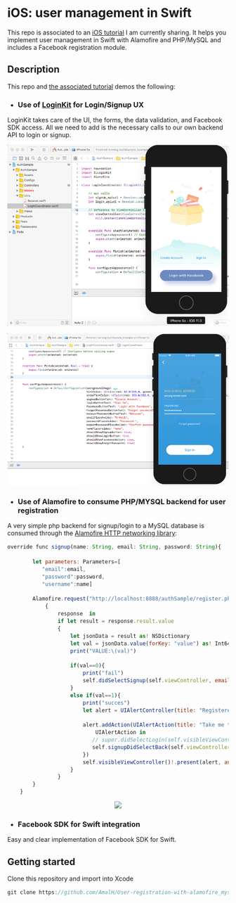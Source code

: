 # iOS: user management in Swift 

This repo is associated to an [iOS tutorial](https://pragmatictheories.tech/ios-user-registration-with-php-mysql-and-loginkit-ui) I am currently sharing.
It helps you implement user management in Swift with Alamofire and PHP/MySQL and includes a Facebook registration module.

## Description

This repo and [the associated tutorial](https://pragmatictheories.tech/ios-user-registration-with-php-mysql-and-loginkit-ui
) demos the following:

* ### Use of [LoginKit](https://github.com/IcaliaLabs/LoginKit) for Login/Signup UX
LoginKit takes care of the UI, the forms, the data validation, and Facebook SDK access. All we need to add is the necessary calls to our own backend API to login or signup.


<p align="center">
<img src="https://raw.githubusercontent.com/AmalH/User-registration-with-alamofire_mysql-and-facebook_sdk/master/screenshots/iloginkit1.png"/>
</p>

<p align="center">
<img src="https://raw.githubusercontent.com/AmalH/User-registration-with-alamofire_mysql-and-facebook_sdk/master/screenshots/iloginkit3.png"/>
</p>

* ### Use of Alamofire to consume PHP/MYSQL backend for user registration
A very simple php backend for signup/login to a MySQL database is consumed through the [Alamofire HTTP networking library](https://github.com/Alamofire/Alamofire):

```javascript
override func signup(name: String, email: String, password: String){

        let parameters: Parameters=[
           "email":email,
           "password":password,
           "username":name]
        
        Alamofire.request("http://localhost:8888/authSample/register.php", method: .get, parameters: parameters).responseJSON
            {
                response  in
                if let result = response.result.value
                {
                    let jsonData = result as! NSDictionary
                    let val = jsonData.value(forKey: "value") as! Int64
                    print("VALUE:\(val)")
                    
                    if(val==0){
                        print("fail")
                        self.didSelectSignup(self.viewController, email:email, name:name, password:password)
                    }
                    else if(val==1){
                        print("succes")
                        let alert = UIAlertController(title: "Registered !", message: "You havee been successfully registered!", preferredStyle: UIAlertControllerStyle.alert)
                       
                        alert.addAction(UIAlertAction(title: "Take me to login", style: UIAlertActionStyle.cancel) {
                            UIAlertAction in
                           // super.didSelectLogin(self.visibleViewController()!, email: "", password: "")
                           self.signupDidSelectBack(self.viewController)
                        })
                        self.visibleViewController()!.present(alert, animated: true, completion: nil)
                    }
                }
        }
    }
```

<p align="center">
<img src="https://raw.githubusercontent.com/AmalH/User-registration-with-alamofire_mysql-and-facebook_sdk/master/screenshots/mysql1.png"/>
</p>

* ### Facebook SDK for Swift integration
Easy and clear implementation of Facebook SDK for Swift.


## Getting started
Clone this repository and import into Xcode
```javascript
git clone https://github.com/AmalH/User-registration-with-alamofire_mysql-and-facebook_sdk.git
```
